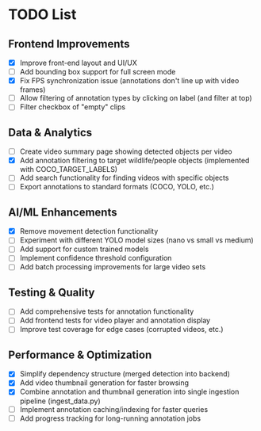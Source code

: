 
# TODO List

## Frontend Improvements
- [x] Improve front-end layout and UI/UX
- [ ] Add bounding box support for full screen mode
- [x] Fix FPS synchronization issue (annotations don't line up with video frames)
- [ ] Allow filtering of annotation types by clicking on label (and filter at top)
- [ ] Filter checkbox of "empty" clips

## Data & Analytics
- [ ] Create video summary page showing detected objects per video
- [x] Add annotation filtering to target wildlife/people objects (implemented with COCO_TARGET_LABELS)
- [ ] Add search functionality for finding videos with specific objects
- [ ] Export annotations to standard formats (COCO, YOLO, etc.)

## AI/ML Enhancements  
- [x] Remove movement detection functionality
- [ ] Experiment with different YOLO model sizes (nano vs small vs medium)
- [ ] Add support for custom trained models
- [ ] Implement confidence threshold configuration
- [ ] Add batch processing improvements for large video sets

## Testing & Quality
- [ ] Add comprehensive tests for annotation functionality
- [ ] Add frontend tests for video player and annotation display
- [ ] Improve test coverage for edge cases (corrupted videos, etc.)

## Performance & Optimization
- [x] Simplify dependency structure (merged detection into backend)
- [x] Add video thumbnail generation for faster browsing
- [x] Combine annotation and thumbnail generation into single ingestion pipeline (ingest_data.py)
- [ ] Implement annotation caching/indexing for faster queries
- [ ] Add progress tracking for long-running annotation jobs
